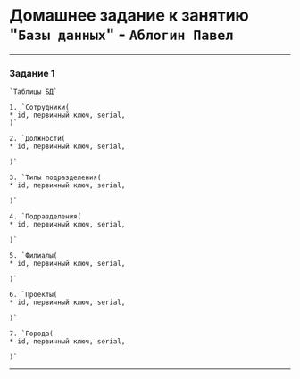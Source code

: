 # Домашнее задание к занятию "`Базы данных`" - `Аблогин Павел`

---

### Задание 1
```
`Таблицы БД`

1. `Сотрудники(
* id, первичный ключ, serial,
)`

2. `Должности(
* id, первичный ключ, serial,

)`

3. `Типы подразделения(
* id, первичный ключ, serial,

)`

4. `Подразделения(
* id, первичный ключ, serial,

)`

5. `Филиалы(
* id, первичный ключ, serial,

)`

6. `Проекты(
* id, первичный ключ, serial,

)`

7. `Города(
* id, первичный ключ, serial,

)`
```

---


